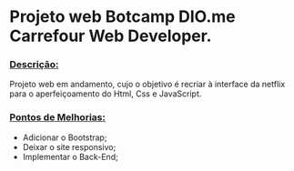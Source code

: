 # Projeto web Botcamp DIO.me Carrefour Web Developer.



### <u>**Descrição:**</u>

Projeto web em andamento, cujo o objetivo é recriar à interface da netflix para o aperfeiçoamento do Html, Css e JavaScript.



### <u>**Pontos de Melhorias:**</u>

- Adicionar o Bootstrap;
- Deixar o site responsivo;
- Implementar o Back-End;





